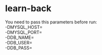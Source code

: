 # learn-back

You need to pass this parameters before run:  
-DMYSQL_HOST=  
-DMYSQL_PORT=  
-DDB_NAME=  
-DDB_USER=  
-DDB_PASS= 